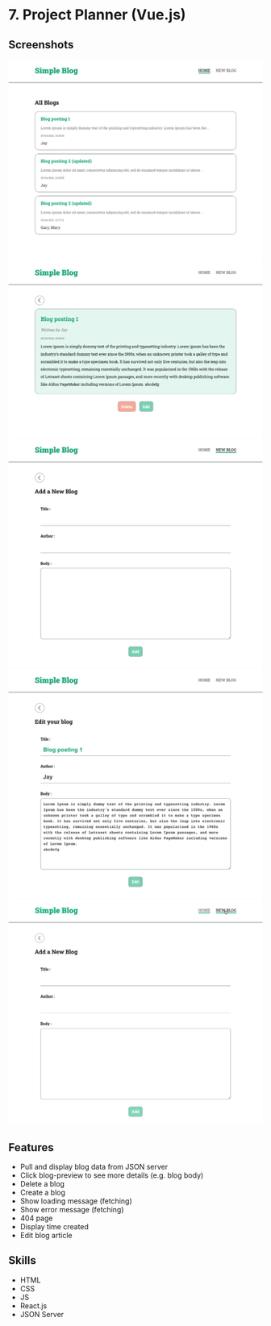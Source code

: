 # 7. Project Planner (Vue.js)
## Screenshots
![screenshot-01](./screenshots/screenshot-01.png)
![screenshot-01](./screenshots/screenshot-02.png)
![screenshot-01](./screenshots/screenshot-03.png)
![screenshot-01](./screenshots/screenshot-04.png)
![screenshot-01](./screenshots/screen-recording-01.gif)

## Features
- Pull and display blog data from JSON server
- Click blog-preview to see more details (e.g. blog body)
- Delete a blog
- Create a blog
- Show loading message (fetching)
- Show error message (fetching)
- 404 page
- Display time created
- Edit blog article

## Skills
- HTML
- CSS
- JS
- React.js
- JSON Server